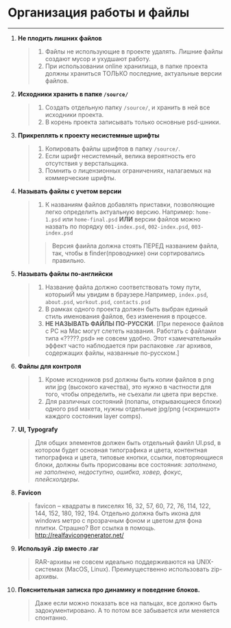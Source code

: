 # Организация работы и файлы
---

1. **Не плодить лишних файлов**
	>1. Файлы не использующие в проекте удалять. Лишние файлы создают мусор и ухудшают работу.
	>2. При использовании online хранилища, в папке проекта должны храниться ТОЛЬКО последние, актуальные версии файлов.

2. **Исходники хранить в папке `/source/`**
	>1. Создать отдельную папку `/source/`, и хранить в ней все исходники проекта. 
	>2. В корень проекта записывать только основные psd-шники.

3. **Прикреплять к проекту несистемные шрифты**
	>1. Копировать файлы шрифтов в папку `/source/`.
	>2. Если шрифт несистемный, велика вероятность его отсутствия у верстальщика.
	>3. Помнить о лицензионных ограничениях, налагаемых на коммерческие шрифты.

4. **Называть файлы с учетом версии**
	>1. К названиям файлов добавлять приставки, позволяющие легко определить актуальную версию. Например: `home-1.psd` или `home-final.psd` **ИЛИ** версии файлов можно назвать по порядку `001-index.psd`, `002-index.psd`, `003-index.psd`
	>> Версия фаийла должна стоять ПЕРЕД названием файла, так, чтобы в finder(проводнике) они сортировались правильно. 

5. **Называть файлы по-английски**
	>1. Название файла должно соответствовать тому пути, которыиЙ мы увидим в браузере.Например, `index.psd`, `about.psd`, `workout.psd`, `contacts.psd`
	>2. В рамках одного проекта должен быть выбран единый стиль именования файлов, без изменения в процессе.
	>3. **НЕ НАЗЫВАТЬ ФАЙЛЫ ПО-РУССКИ**. [При переносе файлов с PC на Mac могут слететь названия. Работать с файлами типа «?????.psd» не совсем удобно. Этот «замечательный» эффект часто наблюдается при распаковке .rar архивов, содержащих файлы, названные по-русском.]

6. **Файлы для контроля**
	>1. Кроме исходников psd должны быть копии файлов в png или jpg (высокого качества), это нужно в частности для того, чтобы определить, не съехали ли цвета при верстке.
	>2. Для различных состояний (попапы, открывающиеся блоки) одного psd макета, нужны отдельные jpg/png («скриншот» каждого состояния layer comps).

7. **UI, Typografy**
	> Для общих элементов должен быть отдельный фаийл UI.psd, в котором будет основная типографика и цвета, контентная типографика и цвета, типовые кнопки, ссылки, повторяющиеся блоки, должны быть прорисованы все состояния: *заполнено, не заполнено, недоступно, ошибка, ховер, фокус, плейсхолдеры*.
	
8. **Favicon**
	> favicon – квадраты в пикселях 16, 32, 57, 60, 72, 76, 114, 122, 144, 152, 180, 192, 194. Отдельно должна быть икона для windows метро c прозрачным фоном и цветом для фона плитки. Страшно? Вот ссылка в помощь. http://realfavicongenerator.net/
	
9. **Используй .zip вместо .rar**
	> RAR-архивы не совсем идеально поддерживаются на UNIX-системах (MacOS, Linux). Преимущественно использовать zip-архивы.

10. **Пояснительная записка про динамику и поведение блоков.**
	> Даже если можно показать все на пальцах, все должно быть задокументировано. А то потом все забывается или меняется спонтанно.